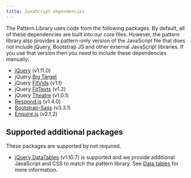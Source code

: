 ```yaml
---
title: JavaScript dependencies
---
```


The Pattern Library uses code from the following packages. By default, all of these dependencies are built into our core files. However, the pattern library also provides a pattern-only version of the JavaScript file that does not include jQuery, Bootstrap JS and other external JavaScript libraries. If you use that version then you need to include these dependencies manually:


* [jQuery](http://jquery.com/) (v1.11.0)
* jQuery [Big Target](https://github.com/leevigraham/jquery-bigTarget.js/)
* jQuery [FitVids](https://github.com/davatron5000/FitVids.js) (v1.1)
* jQuery [FitTexts](https://github.com/davatron5000/FitText.js) (v1.2)
* jQuery [Theatre](https://bitbucket.org/st-andrews/jquery-theatre) (v1.0.1)
* [Respond.js](https://github.com/scottjehl/Respond) (v1.4.0)
* [Bootstrap-Sass](https://github.com/twbs/bootstrap-sass) (v3.3.1)
* [Enquire.js](https://github.com/WickyNilliams/enquire.js) (v2.1.2)

## Supported additional packages

These packages are supported by not required.

* [jQuery DataTables](http://www.datatables.net/) (v1.10.7) is supported and we provide additional JavaScript and CSS to match the pattern library. See [Data tables](datatables.html) for more information.